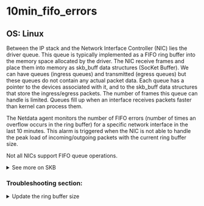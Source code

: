 # 10min_fifo_errors

## OS: Linux

Between the IP stack and the Network Interface Controller (NIC) lies the driver queue. This queue is typically
implemented as a FIFO ring buffer into the memory space allocated by the driver. The NIC receive frames and place them into
memory as skb_buff data structures (SocKet Buffer). We can have queues (ingress queues) and transmitted (egress queues)
but these queues do not contain any actual packet data. Each queue has a pointer to the devices associated with it, and
to the skb_buff data structures that store the ingress/egress packets. The number of frames this queue can handle is
limited. Queues fill up when an interface receives packets faster than kernel can process them.

The Netdata agent monitors the number of FIFO errors (number of times an overflow occurs in the ring buffer) for a specific
network interface in the last 10 minutes. This alarm is triggered when the NIC is not able to handle the peak load of
incoming/outgoing packets with the current ring buffer size.

Not all NICs support FIFO queue operations.

<details>
<summary>See more on SKB</summary>
The SocKet Buffer (SKB), is the most fundamental data structure in the Linux networking code. Every packet sent or 
received is handled using this data structure. This is a large struct containing all the control information required 
for the packet (datagram, cell, etc).

The struct sk_buff has the following fields to point to the specific network layer headers:

- transport_header (previously called h) – This field points to layer 4, the transport layer (and can include tcp header or udp header or
  icmp header, and more)

- network_header (previously called nh) – This field points to layer 3, the network layer (and can include ip header or ipv6 header or arp
  header).

- mac_header (previously called mac) –  This field points to layer 2, the link layer.

- skb_network_header(skb), skb_transport_header(skb) and skb_mac_header(skb) - These return pointer to the header.

</details>

### Troubleshooting section:

<details>
<summary>Update the ring buffer size</summary>

1. To view the maximum RX ring buffer size:

    ```
    root@netdata ~ # ethtool -g enp1s0
    Ring parameters for enp1s0:
    Pre-set maximums:
    RX:             4080
    RX Mini:        0
    RX Jumbo:       16320
    TX:             255
    Current hardware settings:
    RX:             255
    RX Mini:        0
    RX Jumbo:       0
    TX:             255
    ```

2. If the values in the Pre-set maximums section are higher than in the Current hardware settings section, increase RX (
   or TX) ring buffer:

   ```
   root@netdata ~ # enp1s0 rx 4080
   ```

3. Verify the change to make sure that you no longer receive the alarm when running the same workload. To 
   make this permanently, you must consult your distribution guides.
   
</details>

